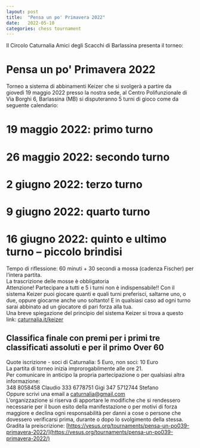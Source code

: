 ```yaml
---
layout: post
title:  "Pensa un po' Primavera 2022"
date:   2022-05-10
categories: chess tournament
---
```

Il Circolo Caturnalia Amici degli Scacchi di Barlassina presenta il torneo:  
# Pensa un po' Primavera 2022
Torneo a sistema di abbinamenti Keizer che si svolgerà a partire da  
giovedì 19 maggio 2022 presso la nostra sede, al Centro Polifunzionale di Via Borghi 6, Barlassina (MB) si disputeranno 5 turni di gioco come da seguente calendario:  
# 19 maggio 2022: primo turno  
# 26 maggio 2022: secondo turno  
# 2 giugno 2022: terzo turno  
# 9 giugno 2022: quarto turno  
# 16 giugno 2022: quinto e ultimo turno – piccolo brindisi  
Tempo di riflessione: 60 minuti + 30 secondi a mossa (cadenza Fischer) per l’intera partita.  
La trascrizione delle mosse è obbligatoria  
Attenzione! Partecipare a tutti e 5 i turni non è indispensabile!! Con il sistema Keizer puoi giocare quanti e quali turni preferisci, saltarne uno, o due, oppure giocarne anche uno soltanto! E in qualsiasi caso ad ogni turno sarai abbinato ad un giocatore di pari forza alla tua.  
Una breve spiegazione del principio del sistema Keizer si trova a questo link: [caturnalia.it/keizer](caturnalia.it/keizer)  
## Classifica finale con premi per i primi tre classificati assoluti e per il primo Over 60  
Quote iscrizione - soci di Caturnalia: 5 Euro, non soci: 10 Euro  
La partita di torneo inizia improrogabilmente alle ore 21.  
Per comunicare in anticipo la propria partecipazione o per qualsiasi altra informazione:  
348 8058458 Claudio 333 6778751 Gigi 347 5712744 Stefano  
Oppure scrivi una email a caturnalia@gmail.com  
L’organizzazione si riserva di apportare le modifiche che si rendessero necessarie per il buon esito della manifestazione o per motivi di forza maggiore e declina ogni responsabilità per danni a cose o persone che dovessero verificarsi prima, durante o dopo lo svolgimento della stessa.  
Gradita la preiscrizione: [https://vesus.org/tournaments/pensa-un-po039-primavera-2022/](https://vesus.org/tournaments/pensa-un-po039-primavera-2022/)

